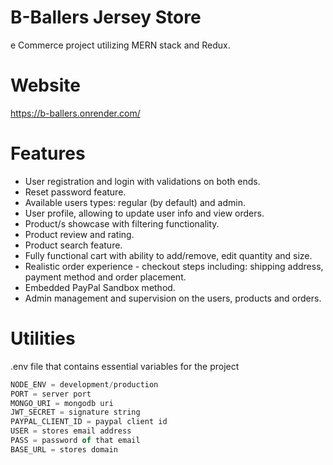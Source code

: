 # B-Ballers Jersey Store

e Commerce project utilizing MERN stack and Redux.

# Website

https://b-ballers.onrender.com/

# Features

- User registration and login with validations on both ends.
- Reset password feature.
- Available users types: regular (by default) and admin.
- User profile, allowing to update user info and view orders.
- Product/s showcase with filtering functionality.
- Product review and rating.
- Product search feature.
- Fully functional cart with ability to add/remove, edit quantity and size.
- Realistic order experience - checkout steps including: shipping address, payment method and order placement.
- Embedded PayPal Sandbox method.
- Admin management and supervision on the users, products and orders.

# Utilities

.env file that contains essential variables for the project

```javascript
NODE_ENV = development/production
PORT = server port
MONGO_URI = mongodb uri
JWT_SECRET = signature string
PAYPAL_CLIENT_ID = paypal client id
USER = stores email address
PASS = password of that email
BASE_URL = stores domain
```
